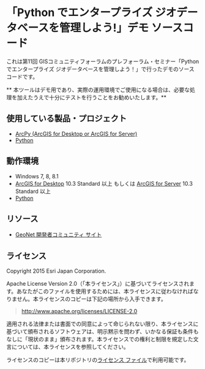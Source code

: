 # 「Python でエンタープライズ ジオデータベースを管理しよう!」デモ ソースコード

これは第11回 GISコミュニティフォーラムのプレフォーラム・セミナー「Python でエンタープライズ ジオデータベースを管理しよう！」で行ったデモのソースコードです。

** 本ツールはデモ用であり、実際の運用環境でご使用になる場合は、必要な処理を加えたうえで十分にテストを行うことをお勧めいたします。**


## 使用している製品・プロジェクト

* [ArcPy (ArcGIS for Desktop or ArcGIS for Server)](http://www.esrij.com/products/arcgis-for-desktop/)
* [Python](https://www.python.org/)

## 動作環境

* Windows 7, 8, 8.1
* [ArcGIS for Desktop](http://www.esrij.com/products/arcgis-for-desktop/) 10.3 Standard 以上 もしくは [ArcGIS for Server](http://www.esrij.com/products/arcgis-for-server/) 10.3 Standard 以上
* [Python](https://www.python.org/) 

## リソース

* [GeoNet 開発者コミュニティ サイト](https://geonet.esri.com/groups/devcom-jp)


## ライセンス
Copyright 2015 Esri Japan Corporation.

Apache License Version 2.0（「本ライセンス」）に基づいてライセンスされます。あなたがこのファイルを使用するためには、本ライセンスに従わなければなりません。本ライセンスのコピーは下記の場所から入手できます。

> http://www.apache.org/licenses/LICENSE-2.0

適用される法律または書面での同意によって命じられない限り、本ライセンスに基づいて頒布されるソフトウェアは、明示黙示を問わず、いかなる保証も条件もなしに「現状のまま」頒布されます。本ライセンスでの権利と制限を規定した文言については、本ライセンスを参照してください。

ライセンスのコピーは本リポジトリの[ライセンス ファイル](./LICENSE)で利用可能です。

